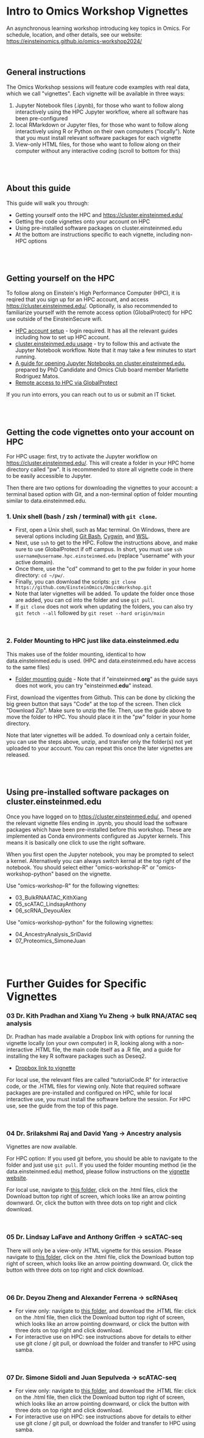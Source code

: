# Intro to Omics Workshop Vignettes

An asynchronous learning workshop introducing key topics in Omics. For schedule, location, and other details, see our website: https://einsteinomics.github.io/omics-workshop2024/



<br />

## General instructions

The Omics Workshop sessions will feature code examples with real data, which we call "vignettes". Each vignette will be available in three ways:

1. Jupyter Notebook files (.ipynb), for those who want to follow along interactively using the HPC Jupyter workflow, where all software has been pre-configured
2. local RMarkdown or Jupyter files, for those who want to follow along interactively using R or Python on their own computers ("locally"). Note that you must install relevant software packages for each vignette
3. View-only HTML files, for those who want to follow along on their computer without any interactive coding (scroll to bottom for this)


<br />
<br />

## About this guide

This guide will walk you through:
- Getting yourself onto the HPC and https://cluster.einsteinmed.edu/
- Getting the code vignettes onto your account on HPC
- Using pre-installed software packages on cluster.einsteinmed.edu
- At the bottom are instructions specific to each vignette, including non-HPC options


<br />
<br />


## Getting yourself on the HPC

To follow along on Einstein's High Performance Computer (HPC), it is reqired that you sign up for an HPC account, and access https://cluster.einsteinmed.edu/. Optionally, is also recommended to familiarize yourself with the remote access option (GlobalProtect) for HPC use outside of the EinsteinSecure wifi.

- [HPC account setup](https://montefioreorg.sharepoint.com/sites/Einstein-IT-HPC/SitePages/HPC3.0-UQuick-Start.aspx) - login required. It has all the relevant guides including how to set up HPC account.
- [cluster.einsteinmed.edu usage](https://montefioreorg.sharepoint.com/sites/Einstein-IT-HPC/Shared%20Documents/Forms/AllItems.aspx?id=%2Fsites%2FEinstein%2DIT%2DHPC%2FShared%20Documents%2FGeneral%2FHPC3%2E0%20docs%2FIntroduction%20to%20Einstein%20HPC%20Portal%2Dv5%2Epdf&parent=%2Fsites%2FEinstein%2DIT%2DHPC%2FShared%20Documents%2FGeneral%2FHPC3%2E0%20docs) - try to follow this and activate the Jupyter Notebook workflow. Note that it may take a few minutes to start running.
- [A guide for opening Jupyter Notebooks on cluster.einsteinmed.edu](https://drive.google.com/file/d/1yZ9yI0QSOlWYwSjmssMvgqt0up1-9wa1/view?usp=sharing), prepared by PhD Candidate and Omics Club board member Marliette Rodriguez Matos.
- [Remote access to HPC via GlobalProtect](https://montefioreorg.sharepoint.com/sites/Einstein-IT-HPC/Shared%20Documents/Forms/AllItems.aspx?id=%2Fsites%2FEinstein%2DIT%2DHPC%2FShared%20Documents%2FGeneral%2FHPC3%2E0%20docs%2FIT%2DREF%2D2023%2D094%20Einstein%20Academic%20Research%20Systems%20Portal%282%29%2Epdf&parent=%2Fsites%2FEinstein%2DIT%2DHPC%2FShared%20Documents%2FGeneral%2FHPC3%2E0%20docs)

If you run into errors, you can reach out to us or submit an IT ticket.

<br />
<br />

## Getting the code vignettes onto your account on HPC

For HPC usage: first, try to activate the Jupyter workflow on https://cluster.einsteinmed.edu/. This will create a folder in your HPC home directory called "pw". It is recommended to store all vignette code in there to be easily accessible to Jupyter.


Then there are two options for downloading the vignettes to your account: a terminal based option with Git, and a non-terminal option of folder mounting similar to data.einsteinmed.edu.

### 1. Unix shell (bash / zsh / terminal) with `git clone`. 

- First, open a Unix shell, such as Mac terminal. On Windows, there are several options including [Git Bash](https://git-scm.com/download/win), [Cygwin](https://www.cygwin.com/), and [WSL](https://learn.microsoft.com/en-us/windows/wsl/about). 
- Next, use `ssh` to get to the HPC. Follow the instructions above, and make sure to use GlobalProtect if off campus. In short, you must use `ssh username@username.hpc.einsteinmed.edu` (replace "username" with your active domain).
- Once there, use the "cd" command to get to the pw folder in your home directory: `cd ~/pw/`.
- Finally, you can download the scripts: `git clone https://github.com/EinsteinOmics/OmicsWorkshop.git`
- Note that later vignettes will be added. To update the folder once those are added, you can cd into the folder and use `git pull`.
- If `git clone` does not work when updating the folders, you can also try `git fetch --all` followed by `git reset --hard origin/main`

<br />

### 2. Folder Mounting to HPC just like data.einsteinmed.edu

This makes use of the folder mounting, identical to how data.einsteinmed.edu is used. (HPC and data.einsteinmed.edu have access to the same files)
- [Folder mounting guide](https://it.einsteinmed.edu/documentation/how-to-mount-the-hpc-file-system/) - Note that if "einsteinmed.**org**" as the guide says does not work, you can try "einsteinmed.**edu**" instead.

First, download the vigenttes from Github. This can be done by clicking the big green button that says "Code" at the top of the screen. Then click "Download Zip". Make sure to unzip the file. Then, use the guide above to move the folder to HPC. You should place it in the "pw" folder in your home directory.

Note that later vignettes will be added. To download only a certain folder, you can use the steps above, unzip, and transfer only the folder(s) not yet uploaded to your account. You can repeat this once the later vignettes are released.

<br />
<br />



## Using pre-installed software packages on cluster.einsteinmed.edu

Once you have logged on to https://cluster.einsteinmed.edu/, and opened the relevant vignette files ending in .ipynb, you should load the software packages which have been pre-installed before this workshop. These are implemented as Conda environments configured as Jupyter kernels. This means it is basically one click to use the right software.

When you first open the Jupyter notebook, you may be prompted to select a kernel. Alternatively you can always switch kernal at the top right of the notebook. You should select either "omics-workshop-R" or "omics-workshop-python" based on the vignette.

Use "omics-workshop-R" for the following vignettes:
- 03_BulkRNAATAC_KithXiang
- 05_scATAC_LindsayAnthony
- 06_scRNA_DeyouAlex

Use "omics-workshop-python" for the following vignettes:
- 04_AncestryAnalysis_SriDavid
- 07_Proteomics_SimoneJuan


<br />
<br />

# Further Guides for Specific Vignettes


### 03 Dr. Kith Pradhan and Xiang Yu Zheng → bulk RNA/ATAC seq analysis

Dr. Pradhan has made available a Dropbox link with options for running the vignette locally (on your own computer) in R, looking along with a non-interactive .HTML file, the main code itself as a .R file, and a guide for installing the key R software packages such as Deseq2.
- [Dropbox link to vignette](https://www.dropbox.com/scl/fo/uyo4mtqp9aze1u5ckphe2/h?rlkey=hni2pwjl9p3tiwewpkpljjl82&dl=0)

For local use, the relevant files are called "tutorialCode.R" for interactive code, or the .HTML files for viewing only. Note that required software packages are pre-installed and configured on HPC, while for local interactive use, you must install the software before the session. For HPC use, see the guide from the top of this page.

<br />


### 04 Dr. Srilakshmi Raj and David Yang → Ancestry analysis

Vignettes are now available. 

For HPC option: If you used git before, you should be able to navigate to the folder and just use `git pull`. If you used the folder mounting method (ie the data.einsteinmed.edu) method, please follow instructions on the [vignette website](https://github.com/EinsteinOmics/OmicsWorkshop).

For local use, navigate to [this folder](https://github.com/EinsteinOmics/OmicsWorkshop/tree/main/04_AncestryAnalysis_SriDavid), click on the .html files, click the Download button top right of screen, which looks like an arrow pointing downward. Or, click the button with three dots on top right and click download.



<br />

### 05 Dr. Lindsay LaFave and Anthony Griffen → scATAC-seq

There will only be a view-only .HTML vignette for this session. Please navigate to [this folder](https://github.com/EinsteinOmics/OmicsWorkshop/tree/main/05_scATAC_LindsayAnthony), click on the .html file, click the Download button top right of screen, which looks like an arrow pointing downward. Or, click the button with three dots on top right and click download.


<br />

### 06 Dr. Deyou Zheng and Alexander Ferrena → scRNAseq

- For view only: navigate to [this folder](https://github.com/EinsteinOmics/OmicsWorkshop/tree/main/06_scRNA_DeyouAlex), and download the .HTML file: click on the .html file, then click the Download button top right of screen, which looks like an arrow pointing downward, or click the button with three dots on top right and click download.
- For interactive use on HPC: see instructions above for details to either use git clone / git pull, or download the folder and transfer to HPC using samba.


<br />

### 07 Dr. Simone Sidoli and Juan Sepulveda → scATAC-seq

- For view only: navigate to [this folder](https://github.com/EinsteinOmics/OmicsWorkshop/tree/main/07_Proteomics_SimoneJuan), and download the .HTML file: click on the .html file, then click the Download button top right of screen, which looks like an arrow pointing downward, or click the button with three dots on top right and click download.
- For interactive use on HPC: see instructions above for details to either use git clone / git pull, or download the folder and transfer to HPC using samba.
